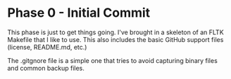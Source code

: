 Phase 0 - Initial Commit
========================
This phase is just to get things going.  I've brought in a skeleton of
an FLTK Makefile that I like to use. This also includes the basic
GitHub support files (license, README.md, etc.)

The .gitgnore file is a simple one that tries to avoid capturing
binary files and common backup files.
